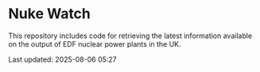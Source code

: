 # Nuke Watch

This repository includes code for retrieving the latest information available on the output of EDF nuclear power plants in the UK.

Last updated: 2025-08-06 05:27